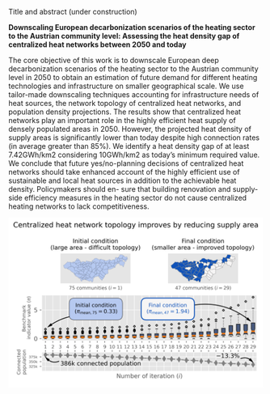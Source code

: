 Title and abstract (under construction)

**Downscaling European decarbonization scenarios of the heating sector to the Austrian community level: Assessing the heat density gap of centralized heat networks between 2050 and today**

The core objective of this work is to downscale European deep decarbonization scenarios of the heating sector to the Austrian community level in 2050 to obtain
an estimation of future demand for different heating technologies and infrastructure on smaller geographical scale. We use tailor-made downscaling techniques
accounting for infrastructure needs of heat sources, the network topology of centralized heat networks, and population density projections. The results show
that centralized heat networks play an important role in the highly efficient heat supply of densely populated areas in 2050. However, the projected heat
density of supply areas is significantly lower than today despite high connection rates (in average greater than 85%). We identify a heat density gap of at
least 7.42GWh/km2 considering 10GWh/km2 as today’s minimum required value. We conclude that future yes/no-planning decisions of centralized heat networks should
take enhanced account of the highly efficient use of sustainable and local heat sources in addition to the achievable heat density. Policymakers should en-
sure that building renovation and supply-side efficiency measures in the heating sector do not cause centralized heating networks to lack competitiveness.

<img src="./Manuscript/Figures/4_Results/Fig_Boxplot/ext_boxplot.png" width="1000" heigth="400" align="center">
